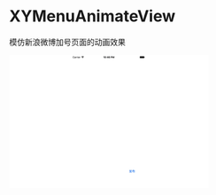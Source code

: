 # XYMenuAnimateView
模仿新浪微博加号页面的动画效果

![image](https://github.com/xinyuly/XYMenuAnimateView/blob/master/animate.gif)
